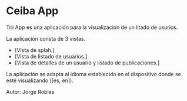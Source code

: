 # Ceiba App

Trii App es una aplicación para la visualización de un litado de usurios.

La aplicación consta de 3 vistas.

- [Vista de splah.]
- [Vista de listado de usuarios.]
- [Vista de detalles de un usuario y listado de publicaciones.]

La aplicación se adapta al idioma establecido en el dispositivo donde se esté visualizando ([es, en]).

Autor: Jorge Robles